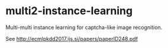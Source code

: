 # multi2-instance-learning
Multi-multi instance learning for captcha-like image recognition.

See http://ecmlpkdd2017.ijs.si/papers/paperID248.pdf
